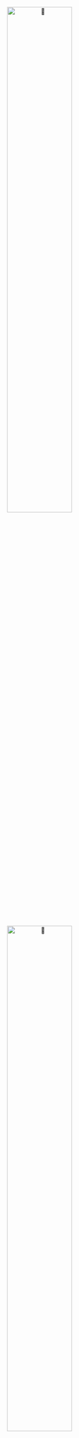 <div align="center">

[<img width="55%" alt="🦑" src="https://gist.githubusercontent.com/redsigma/6403d1af33500f2eef2dacdb5fdb212c/raw/metrics.base.svg">](#)
[<img width="55%" alt="🦑" src="https://gist.githubusercontent.com/redsigma/6403d1af33500f2eef2dacdb5fdb212c/raw/metrics.plugin.activity.svg">](#)
[<img width="55%" alt="🦑" src="https://gist.githubusercontent.com/redsigma/6403d1af33500f2eef2dacdb5fdb212c/raw/metrics.language.svg">](#)
[<img width="55%" alt="🦑" src="https://gist.githubusercontent.com/redsigma/6403d1af33500f2eef2dacdb5fdb212c/raw/metrics.plugin.licenses.svg">](#)
[<img width="55%" alt="🦑" src="https://gist.githubusercontent.com/redsigma/6403d1af33500f2eef2dacdb5fdb212c/raw/metrics.plugin.followers.svg">](#)
[<img width="55%" alt="🦑" src="https://gist.githubusercontent.com/redsigma/6403d1af33500f2eef2dacdb5fdb212c/raw/metrics.plugin.reactions.svg">](#)
[<img width="55%" alt="🦑" src="https://gist.githubusercontent.com/redsigma/6403d1af33500f2eef2dacdb5fdb212c/raw/metrics.repos.svg">](#)
[<img width="55%" alt="🦑" src="https://gist.githubusercontent.com/redsigma/6403d1af33500f2eef2dacdb5fdb212c/raw/metrics.plugin.calendar.svg">](#)
[<img width="55%" alt="🦑" src="https://gist.githubusercontent.com/redsigma/6403d1af33500f2eef2dacdb5fdb212c/raw/metrics.plugin.lines.history.svg">](#)

</div>

